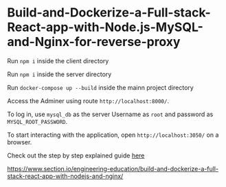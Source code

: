 # Build-and-Dockerize-a-Full-stack-React-app-with-Node.js-MySQL-and-Nginx-for-reverse-proxy

Run `npm i` inside the client directory

Run `npm i` inside the server directory

Run `docker-compose up --build` inside the mainn project directory

Access the Adminer using route `http://localhost:8000/`.


To log in, use `mysql_db` as the server Username as `root` and password as `MYSQL_ROOT_PASSWORD`.

To start interacting with the application, open `http://localhost:3050/` on a browser.

Check out the step by step explained guide [here](https://elitesolutionit.atlassian.net/wiki/spaces/~62334c2d1c09d2007014fa00/pages/42565633/Build+and+Dockerize+a+Full-stack+React+app+with+Node.js+MySQL+and+Nginx)

https://www.section.io/engineering-education/build-and-dockerize-a-full-stack-react-app-with-nodejs-and-nginx/
